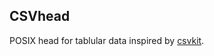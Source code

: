 CSVhead
------

POSIX head for tablular data inspired by [csvkit][].



[csvkit]: https://csvkit.readthedocs.io/

